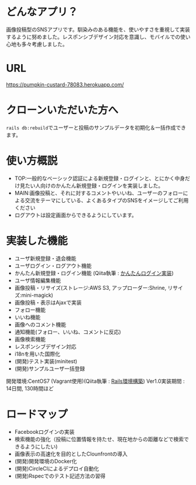 # どんなアプリ？
画像投稿型のSNSアプリです。馴染みのある機能を、使いやすさを重視して実装するように努めました。レスポンシブデザイン対応を意識し、モバイルでの使い心地も多々考慮しました。

# URL
https://pumpkin-custard-78083.herokuapp.com/

# クローンいただいた方へ
`rails db:rebuild`でユーザーと投稿のサンプルデータを初期化＆一括作成できます。

# 使い方概説
- TOP:一般的なベーシック認証による新規登録・ログインと、とにかく中身だけ見たい人向けのかんたん新規登録・ログインを実装しました。
- MAIN:画像投稿と、それに対するコメントやいいね、ユーザーのフォローによる交流をテーマにしている、よくあるタイプのSNSをイメージしてご利用ください
- ログアウトは設定画面からできるようにしています。

# 実装した機能
- ユーザ新規登録・退会機能
- ユーザログイン・ログアウト機能
- かんたん新規登録・ログイン機能 (Qiita執筆 : [かんたんログイン実装](https://qiita.com/T-Hiros/items/4fe69c8efcb6a9c26ca5))
- ユーザ情報編集機能
- 画像投稿・リサイズ(ストレージ:AWS S3, アップローダー:Shrine, リサイズ:mini-magick)
- 画像投稿・表示はAjaxで実装
- フォロー機能
- いいね機能
- 画像へのコメント機能
- 通知機能(フォロー、いいね、コメントに反応)
- 画像検索機能
- レスポンシブデザイン対応
- i18nを用いた国際化
- (開発)テスト実装(minitest)
- (開発)サンプルユーザ一括登録

開発環境:CentOS7 (Vagrant使用)(Qiita執筆 : [Rails環境構築](https://qiita.com/T-Hiros/items/ade733e4dff00be7a0510))
Ver1.0実装期間 : 14日間, 130時間ほど

# ロードマップ
- Facebookログインの実装
- 検索機能の強化（投稿に位置情報を持たせ、現在地からの距離などで検索できるようにしたい)
- 画像表示の高速化を目的としたClounfrontの導入
- (開発)開発環境のDocker化
- (開発)CircleCIによるデプロイ自動化
- (開発)Rspecでのテスト記述方法の習得
